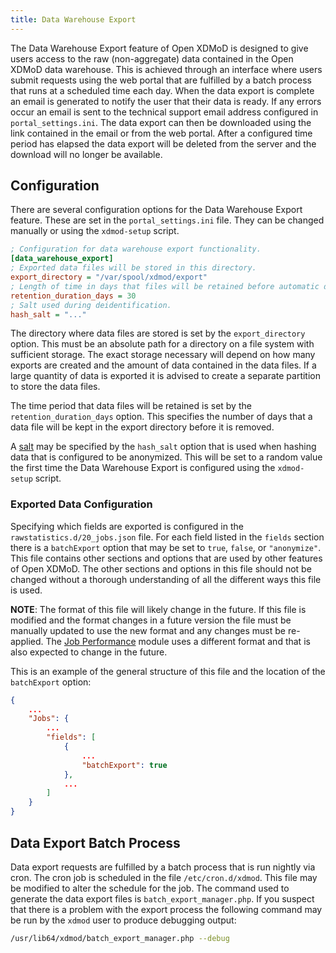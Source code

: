 ```yaml
---
title: Data Warehouse Export
---
```


The Data Warehouse Export feature of Open XDMoD is designed to give users
access to the raw (non-aggregate) data contained in the Open XDMoD data
warehouse.  This is achieved through an interface where users submit requests
using the web portal that are fulfilled by a batch process that runs at
a scheduled time each day.  When the data export is complete an email is
generated to notify the user that their data is ready.  If any errors occur an
email is sent to the technical support email address configured in
`portal_settings.ini`.  The data export can then be downloaded using the link
contained in the email or from the web portal.  After a configured time period
has elapsed the data export will be deleted from the server and the download
will no longer be available.

## Configuration

There are several configuration options for the Data Warehouse Export feature.
These are set in the `portal_settings.ini` file.  They can be changed manually
or using the `xdmod-setup` script.

```ini
; Configuration for data warehouse export functionality.
[data_warehouse_export]
; Exported data files will be stored in this directory.
export_directory = "/var/spool/xdmod/export"
; Length of time in days that files will be retained before automatic deletion.
retention_duration_days = 30
; Salt used during deidentification.
hash_salt = "..."
```

The directory where data files are stored is set by the `export_directory`
option.  This must be an absolute path for a directory on a file system with
sufficient storage.  The exact storage necessary will depend on how many
exports are created and the amount of data contained in the data files.  If a
large quantity of data is exported it is advised to create a separate partition
to store the data files.

The time period that data files will be retained is set by the
`retention_duration_days` option.  This specifies the number of days that a
data file will be kept in the export directory before it is removed.

A [salt][] may be specified by the `hash_salt` option that is used when hashing
data that is configured to be anonymized.  This will be set to a random value
the first time the Data Warehouse Export is configured using the `xdmod-setup`
script.

### Exported Data Configuration

Specifying which fields are exported is configured in the
`rawstatistics.d/20_jobs.json` file.  For each field listed in the `fields`
section there is a `batchExport` option that may be set to `true`, `false`, or
`"anonymize"`.  This file contains other sections and options that are used by
other features of Open XDMoD.  The other sections and options in this file
should not be changed without a thorough understanding of all the different
ways this file is used.

**NOTE**: The format of this file will likely change in the future.  If this
file is modified and the format changes in a future version the file must be
manually updated to use the new format and any changes must be re-applied.  The
[Job Performance](supremm) module uses a different format and that is also
expected to change in the future.

This is an example of the general structure of this file and the location of
the `batchExport` option:

```json
{
    ...
    "Jobs": {
        ...
        "fields": [
            {
                ...
                "batchExport": true
            },
            ...
        ]
    }
}
```

## Data Export Batch Process

Data export requests are fulfilled by a batch process that is run nightly via
cron.  The cron job is scheduled in the file `/etc/cron.d/xdmod`.  This file
may be modified to alter the schedule for the job.  The command used to
generate the data export files is `batch_export_manager.php`.  If you suspect
that there is a problem with the export process the following command may be
run by the `xdmod` user to produce debugging output:

```sh
/usr/lib64/xdmod/batch_export_manager.php --debug
```

[salt]: https://en.wikipedia.org/wiki/Salt_(cryptography)
[supremm]: https://supremm.xdmod.org/
